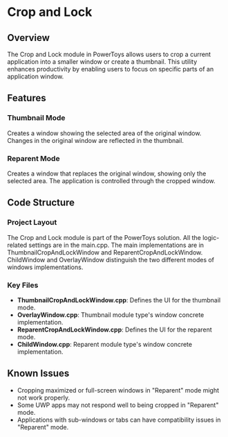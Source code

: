 # Crop and Lock

## Overview

The Crop and Lock module in PowerToys allows users to crop a current application into a smaller window or create a thumbnail. This utility enhances productivity by enabling users to focus on specific parts of an application window.

## Features

### Thumbnail Mode
Creates a window showing the selected area of the original window. Changes in the original window are reflected in the thumbnail.

### Reparent Mode
Creates a window that replaces the original window, showing only the selected area. The application is controlled through the cropped window.

## Code Structure

### Project Layout
The Crop and Lock module is part of the PowerToys solution. All the logic-related settings are in the main.cpp. The main implementations are in ThumbnailCropAndLockWindow and ReparentCropAndLockWindow. ChildWindow and OverlayWindow distinguish the two different modes of windows implementations.

### Key Files
- **ThumbnailCropAndLockWindow.cpp**: Defines the UI for the thumbnail mode.
- **OverlayWindow.cpp**: Thumbnail module type's window concrete implementation.
- **ReparentCropAndLockWindow.cpp**: Defines the UI for the reparent mode.
- **ChildWindow.cpp**: Reparent module type's window concrete implementation.

## Known Issues

- Cropping maximized or full-screen windows in "Reparent" mode might not work properly.
- Some UWP apps may not respond well to being cropped in "Reparent" mode.
- Applications with sub-windows or tabs can have compatibility issues in "Reparent" mode.

